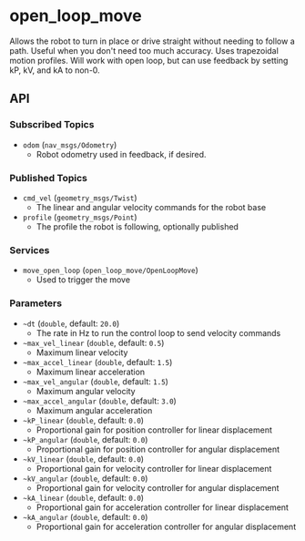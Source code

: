 # open_loop_move

Allows the robot to turn in place or drive straight without needing to follow a path.
Useful when you don't need too much accuracy.
Uses trapezoidal motion profiles. Will work with open loop,
but can use feedback by setting kP, kV, and kA to non-0.

## API

### Subscribed Topics
* `odom` (`nav_msgs/Odometry`)
  * Robot odometry used in feedback, if desired.

### Published Topics
* `cmd_vel` (`geometry_msgs/Twist`)
  * The linear and angular velocity commands for the robot base
* `profile` (`geometry_msgs/Point`)
  * The profile the robot is following, optionally published

### Services
* `move_open_loop` (`open_loop_move/OpenLoopMove`)
  * Used to trigger the move

### Parameters
* `~dt` (`double`, default: `20.0`)
  * The rate in Hz to run the control loop to send velocity commands
* `~max_vel_linear` (`double`, default: `0.5`)
  * Maximum linear velocity
* `~max_accel_linear` (`double`, default: `1.5`)
  * Maximum linear acceleration
* `~max_vel_angular` (`double`, default: `1.5`)
  * Maximum angular velocity
* `~max_accel_angular` (`double`, default: `3.0`)
  * Maximum angular acceleration
* `~kP_linear` (`double`, default: `0.0`)
  * Proportional gain for position controller for linear displacement
* `~kP_angular` (`double`, default: `0.0`)
  * Proportional gain for position controller for angular displacement
* `~kV_linear` (`double`, default: `0.0`)
  * Proportional gain for velocity controller for linear displacement
* `~kV_angular` (`double`, default: `0.0`)
  * Proportional gain for velocity controller for angular displacement
* `~kA_linear` (`double`, default: `0.0`)
  * Proportional gain for acceleration controller for linear displacement
* `~kA_angular` (`double`, default: `0.0`)
  * Proportional gain for acceleration controller for angular displacement

